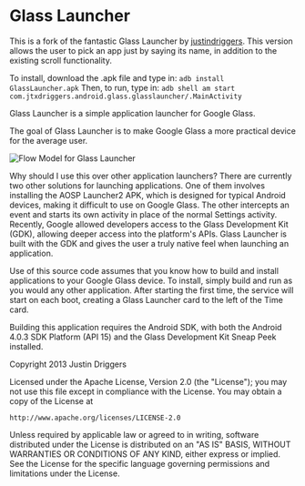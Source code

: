 Glass Launcher
===========

This is a fork of the fantastic Glass Launcher by [justindriggers](https://github.com/justindriggers/Glass-Launcher). This version allows the user to pick an app just by saying its name, in addition to the existing scroll functionality.

To install, download the .apk file and type in: ```adb install GlassLauncher.apk```
Then, to run, type in: ```adb shell am start com.jtxdriggers.android.glass.glasslauncher/.MainActivity```

Glass Launcher is a simple application launcher for Google Glass.

The goal of Glass Launcher is to make Google Glass a more practical device for the average user.

![Flow Model for Glass Launcher](http://i.imgur.com/8tJRCRj.png)

Why should I use this over other application launchers?
There are currently two other solutions for launching applications. One of them involves installing the AOSP Launcher2 APK, which is designed for typical Android devices, making it difficult to use on Google Glass. The other intercepts an event and starts its own activity in place of the normal Settings activity.
Recently, Google allowed developers access to the Glass Development Kit (GDK), allowing deeper access into the platform's APIs. Glass Launcher is built with the GDK and gives the user a truly native feel when launching an application.

Use of this source code assumes that you know how to build and install applications to your Google Glass device. To install, simply build and run as you would any other application. After starting the first time, the service will start on each boot, creating a Glass Launcher card to the left of the Time card.

Building this application requires the Android SDK, with both the Android 4.0.3 SDK Platform (API 15) and the Glass Development Kit Sneap Peek installed.

Copyright 2013 Justin Driggers

Licensed under the Apache License, Version 2.0 (the "License");
you may not use this file except in compliance with the License.
You may obtain a copy of the License at

    http://www.apache.org/licenses/LICENSE-2.0

Unless required by applicable law or agreed to in writing, software
distributed under the License is distributed on an "AS IS" BASIS,
WITHOUT WARRANTIES OR CONDITIONS OF ANY KIND, either express or implied.
See the License for the specific language governing permissions and
limitations under the License.
